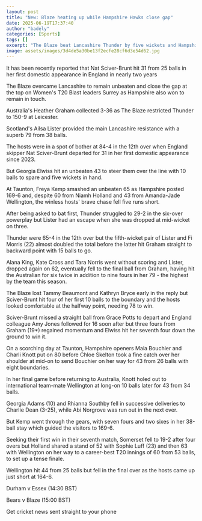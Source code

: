 ```yaml
---
layout: post
title: "New: Blaze heating up while Hampshire Hawks close gap"
date: 2025-06-19T17:37:40
author: "badely"
categories: [Sports]
tags: []
excerpt: "The Blaze beat Lancashire Thunder by five wickets and Hampshire Hawks hold on to win by five runs at Somerset in the Women's T20 Blast."
image: assets/images/3d4de5a30be13f2ecfe28cf6d3e54d62.jpg
---
```


It has been recently reported that Nat Sciver-Brunt hit 31 from 25 balls in her first domestic appearance in England in nearly two years

The Blaze overcame Lancashire to remain unbeaten and close the gap at the top on Women's T20 Blast leaders Surrey as Hampshire also won to remain in touch.

Australia's Heather Graham collected 3-36 as The Blaze restricted Thunder to 150-9 at Leicester.

Scotland's Ailsa Lister provided the main Lancashire resistance with a superb 79 from 38 balls.

The hosts were in a spot of bother at 84-4 in the 12th over when England skipper Nat Sciver-Brunt departed for 31 in her first domestic appearance since 2023.

But Georgia Elwiss hit an unbeaten 43 to steer them over the line with 10 balls to spare and five wickets in hand.

At Taunton, Freya Kemp smashed an unbeaten 65 as Hampshire posted 169-6 and, despite 60 from Niamh Holland and 43 from Amanda-Jade Wellington, the winless hosts' brave chase fell five runs short.

After being asked to bat first, Thunder struggled to 29-2 in the six-over powerplay but Lister had an escape when she was dropped at mid-wicket on three.

Thunder were 65-4 in the 12th over but the fifth-wicket pair of Lister and Fi Morris (22) almost doubled the total before the latter hit Graham straight to backward point with 15 balls to go.

Alana King, Kate Cross and Tara Norris went without scoring and Lister, dropped again on 62, eventually fell to the final ball from Graham, having hit the Australian  for six twice in addition to nine fours in her 79 - the highest by the team this season.

The Blaze lost Tammy Beaumont and Kathryn Bryce early in the reply but Sciver-Brunt hit four of her first 10 balls to the boundary and the hosts looked comfortable at the halfway point, needing 78 to win.

Sciver-Brunt missed a straight ball from Grace Potts to depart and England colleague Amy Jones followed for 16 soon after but three fours from Graham (19*) regained momentum and Elwiss hit her seventh four down the ground to win it.

On a scorching day at Taunton, Hampshire openers Maia Bouchier and Charli Knott put on 80 before Chloe Skelton took a fine catch over her shoulder at mid-on to send Bouchier on her way for 43 from 26 balls with eight boundaries.

In her final game before returning to Australia, Knott holed out to international team-mate Wellington at long-on 10 balls later for 43 from 34 balls.

Georgia Adams (10) and Rhianna Southby fell in successive deliveries to Charlie Dean (3-25), while Abi Norgrove was run out in the next over.

But Kemp went through the gears, with seven fours and two sixes in her 38-ball stay which guided the visitors to 169-6.

Seeking their first win in their seventh match, Somerset fell to 19-2 after four overs but Holland shared a stand of 52 with Sophie Luff (23) and then 63 with Wellington on her way to a career-best T20 innings of 60 from 53 balls, to set up a tense finale.

Wellington hit 44 from 25 balls but fell in the final over as the hosts came up just short at 164-6.

Durham v Essex (14:30 BST)

Bears v Blaze (15:00 BST)

Get cricket news sent straight to your phone

